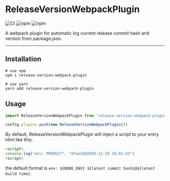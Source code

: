# ReleaseVersionWebpackPlugin

![CI](https://github.com/izayl/release-version-webpack-plugin/workflows/CI/badge.svg)
![npm](https://img.shields.io/npm/v/release-version-webpack-plugin)
![npm](https://img.shields.io/npm/dm/release-version-webpack-plugin)

A webpack plugin for automatic log current release commit hash and version from package.json.

-----

## Installation

```shell
# use npm
npm i release-version-webpack-plugin

# use yarn
yarn add release-version-webpack-plugin
```

## Usage

```js
import ReleaseVersionWebpackPlugin from 'release-version-webpack-plugin'

config.plugins.push(new ReleaseVersionWebpackPlugin())
```

By default, ReleaseVersionWebpackPlugin will inject a script to your entry html like this:

```js
<script>
console.log("env: PRODUCT", "dfae3d@2020-12-28 18:02:43")
<script>
```

the default format is `env: ${NODE_ENV} ${latest commit hash}@${latest build time}`.

<!-- ## Configuration

```ts
interface ReleaseVersionWebpackPluginOptions {

}
``` -->
